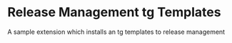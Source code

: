 # Release Management tg Templates

A sample extension which installs an tg templates to release management
